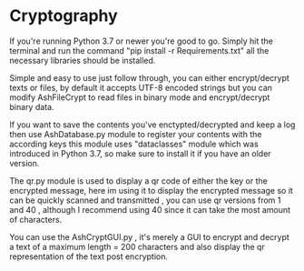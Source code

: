 # Cryptography
If you're running Python 3.7 or newer you're good to go. 
Simply hit the terminal and run the command "pip install -r Requirements.txt" all the necessary libraries should be installed.

Simple and easy to use just follow through, you can either encrypt/decrypt texts or files, by default it accepts UTF-8 encoded strings but you can modify 
AshFileCrypt to read files in binary mode and encrypt/decrypt binary data.

If you want to save the contents you've enctypted/decrypted and keep a log then use AshDatabase.py module to register your contents with the according keys 
this module uses "dataclasses" module which was introduced in Python 3.7, so make sure to install it if you have an older version.

The qr.py module is used to display a qr code of either the key or the encrypted message, here im using it to display the encrypted message so it 
can be quickly scanned and transmitted , you can use qr versions from 1 and 40 , although I recommend using 40 since it can take the most amount 
of characters.

You can use the AshCryptGUI.py , it's merely a GUI to encrypt and decrypt a text of a maximum length = 200 characters and also display the qr representation 
of the text post encryption.
